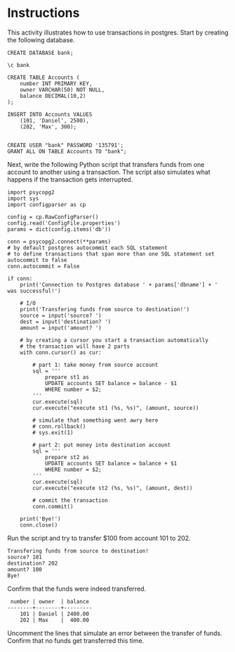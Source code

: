 # Instructions 

This activity illustrates how to use transactions in postgres. Start by creating the following database. 

```
CREATE DATABASE bank;

\c bank

CREATE TABLE Accounts (
    number INT PRIMARY KEY, 
    owner VARCHAR(50) NOT NULL, 
    balance DECIMAL(10,2)
);

INSERT INTO Accounts VALUES 
    (101, 'Daniel', 2500), 
    (202, 'Max', 300);


CREATE USER "bank" PASSWORD '135791';
GRANT ALL ON TABLE Accounts TO "bank";
```

Next, write the following Python script that transfers funds from one account to another using a transaction. The script also simulates what happens if the transaction gets interrupted. 

```
import psycopg2
import sys
import configparser as cp

config = cp.RawConfigParser()
config.read('ConfigFile.properties')
params = dict(config.items('db'))

conn = psycopg2.connect(**params)
# by default postgres autocommit each SQL statement 
# to define transactions that span more than one SQL statement set autocommit to false
conn.autocommit = False 

if conn: 
    print('Connection to Postgres database ' + params['dbname'] + ' was successful!')

    # I/O
    print('Transfering funds from source to destination!')
    source = input('source? ')
    dest = input('destination? ')
    amount = input('amount? ')

    # by creating a cursor you start a transaction automatically
    # the transaction will have 2 parts
    with conn.cursor() as cur:
        
        # part 1: take money from source account
        sql = '''
            prepare st1 as 
            UPDATE accounts SET balance = balance - $1 
            WHERE number = $2;
        '''
        cur.execute(sql)
        cur.execute("execute st1 (%s, %s)", (amount, source))

        # simulate that something went awry here 
        # conn.rollback()
        # sys.exit(1)

        # part 2: put money into destination account
        sql = '''
            prepare st2 as 
            UPDATE accounts SET balance = balance + $1 
            WHERE number = $2;
        '''
        cur.execute(sql)
        cur.execute("execute st2 (%s, %s)", (amount, dest))
    
        # commit the transaction
        conn.commit()

    print('Bye!')
    conn.close()
```

Run the script and try to transfer $100 from account 101 to 202.

```
Transfering funds from source to destination!
source? 101
destination? 202
amount? 100
Bye!
```

Confirm that the funds were indeed transferred. 

```
 number | owner  | balance 
--------+--------+---------
    101 | Daniel | 2400.00
    202 | Max    |  400.00
```

Uncomment the lines that simulate an error between the transfer of funds. Confirm that no funds get transferred this time. 
